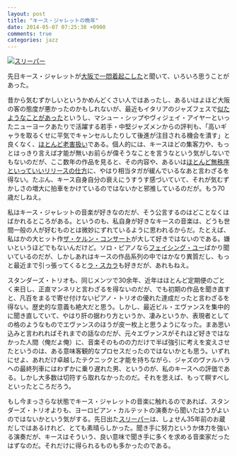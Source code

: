 ```yaml
---
layout: post
title: "キース・ジャレットの晩年"
date: 2014-05-07 07:25:38 +0900
comments: true
categories: jazz
---
```

<a href="http://www.amazon.co.jp/exec/obidos/ASIN/B008861THQ/myhumangetsme-22/ref=nosim/" name="amazletlink" target="_blank"><img src="http://ecx.images-amazon.com/images/I/31JcYPjc4xL._SL160_.jpg" alt="スリーパー" style="border: none;" /></a>

先日キース・ジャレットが[大阪で一悶着起こした](http://www.asahi.com/articles/ASG540V7RG53PTFC00P.html)と聞いて、いろいろ思うことがあった。

<!--more-->

昔から気むずかしいというかめんどくさい人ではあったし、あるいはよほど大阪の客の態度が悪かったのかもしれないが、最近もイタリアのジャズフェスで[似たようなことがあった](http://jazztimes.com/articles/96482-keith-jarrett-s-dark-night-in-perugia)というし、マシュー・シップやヴィジェイ・アイヤーといったニューヨークあたりで活躍する若手・中堅ジャズメンからの評判も、「高いギャラを取るくせに平気でキャンセルしたりして後進が注目される機会を潰す」と良くなく、[ほとんど老害扱い](http://com-post.jp/?itemid=830)である。個人的には、キースほどの集客力や、もっとはっきり言えば才能が無いお前らが偉そうなことを言うなという気がしないでもないのだが、ここ数年の作品を見ると、その内容や、あるいは[ほとんど無秩序といっていいリリースの仕方](http://com-post.jp/index.php?itemid=215)に、やはり相当タガが緩んでいるなあと言わざるを得ない。たぶん、キース自身自分の衰えにうすうす感づいていて、それが気むずかしさの増大に拍車をかけているのではないかと邪推しているのだが。もう70歳だしねえ。

私はキース・ジャレットの音楽が好きなのだが、そう公言するのはどことなくはばかれるところがある。というのも、私自身が好きなキースの音楽は、どうも世間一般の人が好むものとは微妙にずれているように思われるからだ。たとえば、私はかの大ヒット作<a href="http://www.amazon.co.jp/exec/obidos/ASIN/B0000262WI/myhumangetsme-22/ref=nosim/" name="amazletlink" target="_blank">ザ・ケルン・コンサート</a>が大して好きではないのである。嫌いというほどでもないんだけど。ソロ・ピアノなら<a href="http://www.amazon.co.jp/exec/obidos/ASIN/B004Q84YM2/myhumangetsme-22/ref=nosim/" name="amazletlink" target="_blank">フェイシング・ユー</a>ばかり聞いているのだが、しかしあれはキースの作品系列の中ではかなり異質だし、もっと最近まで引っ張ってくると<a href="http://www.amazon.co.jp/exec/obidos/ASIN/B00FY10GU4/myhumangetsme-22/ref=nosim/" name="amazletlink" target="_blank">ラ・スカラ</a>も好きだが、あれもねえ。

スタンダーズ・トリオも、同じメンツで30余年、近年はほとんど定期便のごとく来日し、正直マンネリと言わざるを得ないのだが、でも初期の作品を聞き直すと、凡百をまるで寄せ付けないピアノ・トリオの優れた達成だったと言わざるを得ない。歴史的な意義も絶大だと思う。しかし、最近ビル・エヴァンスを集中的に聞き直していて、やはり肝の据わり方というか、凄みというか、表現者としての格のようなものでエヴァンスのほうが皮一枚上と思うようになった。まあ思い込みと言われればそれまでの話なのだが、元々エヴァンスがそれほど好きではなかった人間（俺だよ俺）に、音楽そのものの力だけで半ば強引に考えを変えさせたというのは、ある意味客観的なプロセスだったのではないかとも思う。いずれにせよ、あれだけ卓越したテクニックと才能を持ちながら、ジャズのヴァルハラへの最終列車にはわずかに乗り遅れた男、というのが、私のキースへの評価である。しかし大多数は切符すら取れなかったのだ。それを思えば、もって瞑すべしといったところだろう。

もし今まっさらな状態でキース・ジャレットの音楽に触れるのであれば、スタンダーズ・トリオよりも、ヨーロピアン・カルテットの演奏から聞いたほうがよいのではないかという気がする。先日出た<a href="http://www.amazon.co.jp/exec/obidos/ASIN/B008861THQ/myhumangetsme-22/ref=nosim/" name="amazletlink" target="_blank">スリーパー</a>は、しょせん35年前のお蔵だしではあるけれど、とても素晴らしかった。聞き手に努力というか体力を強いる演奏だが、キースはそういう、良い意味で聞き手に多くを求める音楽家だったはずなのだ。それだけに得られるものも多かったのである。
